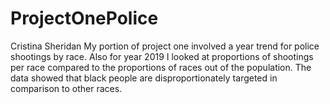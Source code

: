 # ProjectOnePolice

Cristina Sheridan
My portion of project one involved a year trend for police shootings by race.
Also for year 2019 I looked at proportions of shootings per race compared to the proportions of races out of the population.
The data showed that black people are disproportionately targeted in comparison to other races.

